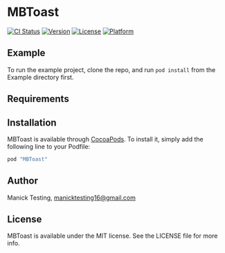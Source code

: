 # MBToast

[![CI Status](http://img.shields.io/travis/hari/MBToast.svg?style=flat)](https://travis-ci.org/hari/MBToast)
[![Version](https://img.shields.io/cocoapods/v/MBToast.svg?style=flat)](http://cocoapods.org/pods/MBToast)
[![License](https://img.shields.io/cocoapods/l/MBToast.svg?style=flat)](http://cocoapods.org/pods/MBToast)
[![Platform](https://img.shields.io/cocoapods/p/MBToast.svg?style=flat)](http://cocoapods.org/pods/MBToast)

## Example

To run the example project, clone the repo, and run `pod install` from the Example directory first.

## Requirements

## Installation

MBToast is available through [CocoaPods](http://cocoapods.org). To install
it, simply add the following line to your Podfile:

```ruby
pod "MBToast"
```

## Author

Manick Testing, manicktesting16@gmail.com

## License

MBToast is available under the MIT license. See the LICENSE file for more info.
